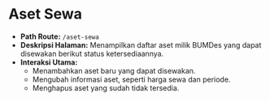 # Aset Sewa

- **Path Route:** `/aset-sewa`
- **Deskripsi Halaman:** Menampilkan daftar aset milik BUMDes yang dapat disewakan berikut status ketersediaannya.
- **Interaksi Utama:**
  - Menambahkan aset baru yang dapat disewakan.
  - Mengubah informasi aset, seperti harga sewa dan periode.
  - Menghapus aset yang sudah tidak tersedia.